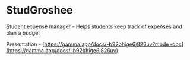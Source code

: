 # StudGroshee
Student expense manager - Helps students keep track of expenses and plan a budget

Presentation - [https://gamma.app/docs/-b92bhige6j826uv?mode=doc](https://gamma.app/docs/-b92bhige6j826uv)
